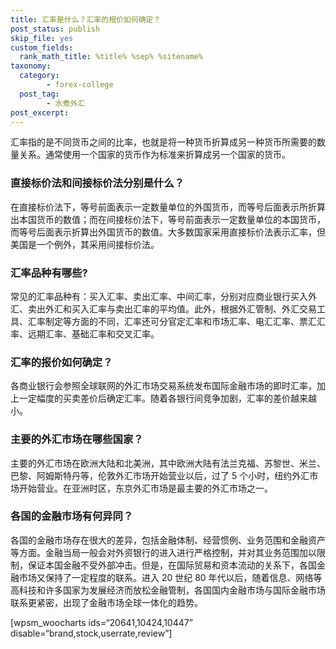 ```yaml
---
title: 汇率是什么？汇率的报价如何确定？
post_status: publish
skip_file: yes
custom_fields:
  rank_math_title: %title% %sep% %sitename%
taxonomy:
  category:
        - forex-college
  post_tag:
        - 水煮外汇
post_excerpt: 
---
```

汇率指的是不同货币之间的比率，也就是将一种货币折算成另一种货币所需要的数量关系。通常使用一个国家的货币作为标准来折算成另一个国家的货币。

### 直接标价法和间接标价法分别是什么？

在直接标价法下，等号前面表示一定数量单位的外国货币，而等号后面表示所折算出本国货币的数值；而在间接标价法下，等号前面表示一定数量单位的本国货币，而等号后面表示折算出外国货币的数值。大多数国家采用直接标价法表示汇率，但美国是一个例外，其采用间接标价法。

### 汇率品种有哪些?

常见的汇率品种有：买入汇率、卖出汇率、中间汇率，分别对应商业银行买入外汇、卖出外汇和买入汇率与卖出汇率的平均值。此外，根据外汇管制、外汇交易工具、汇率制定等方面的不同，汇率还可分官定汇率和市场汇率、电汇汇率、票汇汇率、远期汇率、基础汇率和交叉汇率。

### 汇率的报价如何确定？

各商业银行会参照全球联网的外汇市场交易系统发布国际金融市场的即时汇率，加上一定幅度的买卖差价后确定汇率。随着各银行间竞争加剧，汇率的差价越来越小。

### 主要的外汇市场在哪些国家？

主要的外汇市场在欧洲大陆和北美洲，其中欧洲大陆有法兰克福、苏黎世、米兰、巴黎、阿姆斯特丹等，伦敦外汇市场开始营业以后，过了 5 个小时，纽约外汇市场开始营业。在亚洲时区，东京外汇市场是最主要的外汇市场之一。

### 各国的金融市场有何异同？

各国的金融市场存在很大的差异，包括金融体制、经营惯例、业务范围和金融资产等方面。金融当局一般会对外资银行的进入进行严格控制，并对其业务范围加以限制，保证本国金融不受外部冲击。但是，在国际贸易和资本流动的关系下，各国金融市场又保持了一定程度的联系。进入 20 世纪 80 年代以后，随着信息、网络等高科技和许多国家为发展经济而放松金融管制，各国国内金融市场与国际金融市场联系更紧密，出现了金融市场全球一体化的趋势。

[wpsm_woocharts ids=“20641,10424,10447” disable=“brand,stock,userrate,review”]